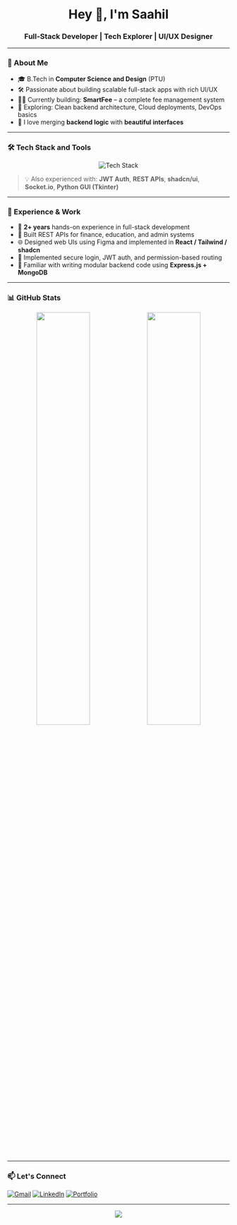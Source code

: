 <h1 align="center">Hey 👋, I'm Saahil</h1>
<h3 align="center">Full-Stack Developer | Tech Explorer | UI/UX Designer</h3>

---

### 🚀 About Me

- 🎓 B.Tech in **Computer Science and Design** (PTU)
- 🛠️ Passionate about building scalable full-stack apps with rich UI/UX
- 👨‍💻 Currently building: **SmartFee** – a complete fee management system
- 🌱 Exploring: Clean backend architecture, Cloud deployments, DevOps basics
- 🧠 I love merging **backend logic** with **beautiful interfaces**

---

### 🛠 Tech Stack and Tools

<p align="center">
  <img src="https://skillicons.dev/icons?i=cpp,python,html,css,js,ts,react,nextjs,nodejs,express,mongodb,mysql,firebase,tailwind,bootstrap,shadcn,vscode,figma,postman,jwt,docker,kubernetes,linux,git,github,vercel,gcp,openai,redux,mui,graphql,flask,java,wordpress" alt="Tech Stack" />
</p>

> 💡 Also experienced with: **JWT Auth**, **REST APIs**, **shadcn/ui**, **Socket.io**, **Python GUI (Tkinter)**

---

### 💼 Experience & Work

- 🔧 **2+ years** hands-on experience in full-stack development  
- 🧾 Built REST APIs for finance, education, and admin systems  
- 🌐 Designed web UIs using Figma and implemented in **React / Tailwind / shadcn**  
- 🔐 Implemented secure login, JWT auth, and permission-based routing  
- 🧪 Familiar with writing modular backend code using **Express.js + MongoDB**

---

### 📊 GitHub Stats

<p align="center">
  <img src="https://github-readme-stats.vercel.app/api?username=saahil0708&show_icons=true&theme=tokyonight" width="49%" />
  <img src="https://github-readme-streak-stats.herokuapp.com?user=saahil0708&theme=tokyonight" width="49%" />
</p>

---

### 📫 Let's Connect

[![Gmail](https://img.shields.io/badge/-saahil@example.com-D14836?style=flat-square&logo=gmail&logoColor=white)](mailto:saahil.ind.dgp@gmail.com)
[![LinkedIn](https://img.shields.io/badge/-LinkedIn-blue?logo=linkedin&logoColor=white)](https://linkedin.com/in/your-profile)
[![Portfolio](https://img.shields.io/badge/-GitHub%20Portfolio-24292E?logo=github&logoColor=white)](https://github.com/saahil0708)

---

<p align="center">
  <img src="https://komarev.com/ghpvc/?username=saahil0708&label=Profile%20Views&color=blue&style=flat" />
</p>
